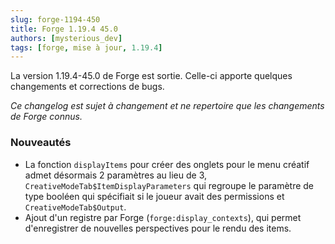 ```yaml
---
slug: forge-1194-450
title: Forge 1.19.4 45.0
authors: [mysterious_dev]
tags: [forge, mise à jour, 1.19.4]
---
```


La version 1.19.4-45.0 de Forge est sortie. Celle-ci apporte quelques changements et corrections de bugs.

<!--truncate-->

_Ce changelog est sujet à changement et ne repertoire que les changements de Forge connus._

### Nouveautés

- La fonction `displayItems` pour créer des onglets pour le menu créatif admet désormais 2 paramètres au lieu de 3, `CreativeModeTab$ItemDisplayParameters` qui regroupe le paramètre de type booléen qui spécifiait si le joueur avait des permissions et `CreativeModeTab$Output`.
- Ajout d'un registre par Forge (`forge:display_contexts`), qui permet d'enregistrer de nouvelles perspectives pour le rendu des items.
